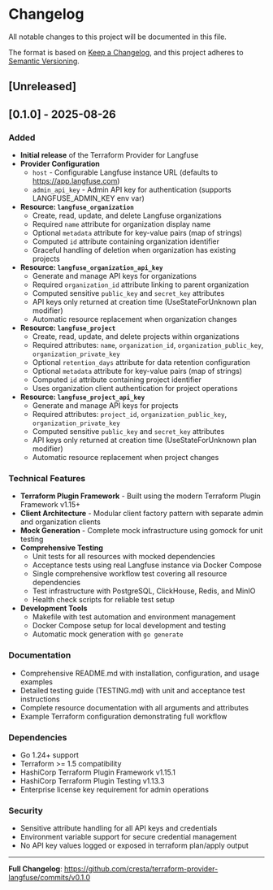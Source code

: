 # Changelog

All notable changes to this project will be documented in this file.

The format is based on [Keep a Changelog](https://keepachangelog.com/en/1.0.0/),
and this project adheres to [Semantic Versioning](https://semver.org/spec/v2.0.0.html).

## [Unreleased]

## [0.1.0] - 2025-08-26

### Added
- **Initial release** of the Terraform Provider for Langfuse
- **Provider Configuration**
  - `host` - Configurable Langfuse instance URL (defaults to https://app.langfuse.com)
  - `admin_api_key` - Admin API key for authentication (supports LANGFUSE_ADMIN_KEY env var)
- **Resource: `langfuse_organization`**
  - Create, read, update, and delete Langfuse organizations
  - Required `name` attribute for organization display name
  - Optional `metadata` attribute for key-value pairs (map of strings)
  - Computed `id` attribute containing organization identifier
  - Graceful handling of deletion when organization has existing projects
- **Resource: `langfuse_organization_api_key`**
  - Generate and manage API keys for organizations
  - Required `organization_id` attribute linking to parent organization
  - Computed sensitive `public_key` and `secret_key` attributes
  - API keys only returned at creation time (UseStateForUnknown plan modifier)
  - Automatic resource replacement when organization changes
- **Resource: `langfuse_project`**
  - Create, read, update, and delete projects within organizations
  - Required attributes: `name`, `organization_id`, `organization_public_key`, `organization_private_key`
  - Optional `retention_days` attribute for data retention configuration
  - Optional `metadata` attribute for key-value pairs (map of strings)
  - Computed `id` attribute containing project identifier
  - Uses organization client authentication for project operations
- **Resource: `langfuse_project_api_key`**
  - Generate and manage API keys for projects
  - Required attributes: `project_id`, `organization_public_key`, `organization_private_key`
  - Computed sensitive `public_key` and `secret_key` attributes
  - API keys only returned at creation time (UseStateForUnknown plan modifier)
  - Automatic resource replacement when project changes

### Technical Features
- **Terraform Plugin Framework** - Built using the modern Terraform Plugin Framework v1.15+
- **Client Architecture** - Modular client factory pattern with separate admin and organization clients
- **Mock Generation** - Complete mock infrastructure using gomock for unit testing
- **Comprehensive Testing**
  - Unit tests for all resources with mocked dependencies
  - Acceptance tests using real Langfuse instance via Docker Compose
  - Single comprehensive workflow test covering all resource dependencies
  - Test infrastructure with PostgreSQL, ClickHouse, Redis, and MinIO
  - Health check scripts for reliable test setup
- **Development Tools**
  - Makefile with test automation and environment management
  - Docker Compose setup for local development and testing
  - Automatic mock generation with `go generate`

### Documentation
- Comprehensive README.md with installation, configuration, and usage examples
- Detailed testing guide (TESTING.md) with unit and acceptance test instructions
- Complete resource documentation with all arguments and attributes
- Example Terraform configuration demonstrating full workflow

### Dependencies
- Go 1.24+ support
- Terraform >= 1.5 compatibility
- HashiCorp Terraform Plugin Framework v1.15.1
- HashiCorp Terraform Plugin Testing v1.13.3
- Enterprise license key requirement for admin operations

### Security
- Sensitive attribute handling for all API keys and credentials
- Environment variable support for secure credential management
- No API key values logged or exposed in terraform plan/apply output

---

**Full Changelog**: https://github.com/cresta/terraform-provider-langfuse/commits/v0.1.0
